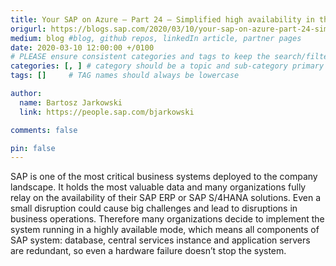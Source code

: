 ```yaml
---
title: Your SAP on Azure – Part 24 – Simplified high availability in the cloud!
origurl: https://blogs.sap.com/2020/03/10/your-sap-on-azure-part-24-simplified-high-availability-in-the-cloud/
medium: blog #blog, github repos, linkedIn article, partner pages
date: 2020-03-10 12:00:00 +/0100
# PLEASE ensure consistent categories and tags to keep the search/filtering meaningful!
categories: [, ] # category should be a topic and sub-category primary product
tags: []     # TAG names should always be lowercase

author:
  name: Bartosz Jarkowski
  link: https://people.sap.com/bjarkowski

comments: false

pin: false
---
```

SAP is one of the most critical business systems deployed to the company landscape. It holds the most valuable data and many organizations fully relay on the availability of their SAP ERP or SAP S/4HANA solutions. Even a small disruption could cause big challenges and lead to disruptions in business operations. Therefore many organizations decide to implement the system running in a highly available mode, which means all components of SAP system: database, central services instance and application servers are redundant, so even a hardware failure doesn’t stop the system.
